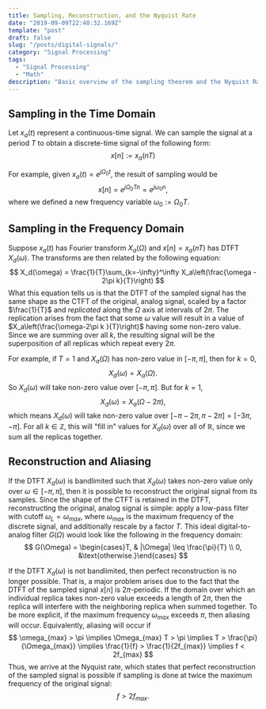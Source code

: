 ```yaml
---
title: Sampling, Reconstruction, and the Nyquist Rate
date: "2019-09-09T22:40:32.169Z"
template: "post"
draft: false
slug: "/posts/digital-signals/"
category: "Signal Processing"
tags:
  - "Signal Processing"
  - "Math"
description: "Basic overview of the sampling theorem and the Nyquist Rate."
---
```


## Sampling in the Time Domain
Let $x_a(t)$ represent a continuous-time signal. We can sample the signal at a period $T$ to obtain a discrete-time signal of the following form:
$$
x[n] := x_a(nT)
$$   

For example, given $x_a(t) = e^{j\Omega_0 t}$, the result of sampling would be
$$
x[n] = e^{j\Omega_0 Tn} = e^{j\omega_0 n},
$$
where we defined a new frequency variable $\omega_0 := \Omega_0 T$.

## Sampling in the Frequency Domain
Suppose $x_a(t)$ has Fourier transform $X_a(\Omega)$ and $x[n] = x_a(nT)$ has DTFT $X_d(\omega)$. The transforms are then related by the following equation:
$$
X_d(\omega) = \frac{1}{T}\sum_{k=-\infty}^\infty X_a\left(\frac{\omega - 2\pi k}{T}\right)
$$
What this equation tells us is that the DTFT of the sampled signal has the same shape as the CTFT of the original, analog signal, scaled by a factor $\frac{1}{T}$ and *replicated* along the $\Omega$ axis at intervals of $2\pi$. The replication arises from the fact that some $\omega$ value will result in a value of $X_a\left(\frac{\omega-2\pi k }{T}\right)$ having some non-zero value. Since we are summing over all $k$, the resulting signal will be the superposition of all replicas which repeat every $2\pi$.

For example, if $T=1$ and $X_a(\Omega)$ has non-zero value in $[-\pi, \pi]$, then for $k=0$, 
$$
X_d(\omega) = X_a(\Omega).
$$
So $X_d(\omega)$ will take non-zero value over $[-\pi, \pi]$. But for $k=1$, 
$$
X_d(\omega) = X_a(\Omega-2\pi),
$$
which means $X_d(\omega)$ will take non-zero value over $[-\pi - 2\pi, \pi - 2\pi] = [-3\pi, -\pi]$. For all $k\in \mathbb{Z}$, this will "fill in" values for $X_d(\omega)$ over all of $\mathbb{R}$, since we sum all the replicas together.

## Reconstruction and Aliasing
If the DTFT $X_d(\omega)$ is bandlimited such that $X_d(\omega)$ takes non-zero value only over $\omega \in [-\pi, \pi]$, then it is possible to reconstruct the original signal from its samples. Since the shape of the CTFT is retained in the DTFT, reconstructing the original, analog signal is simple: apply a low-pass filter with cutoff $\omega_L = \omega_{max}$, where $\omega_{max}$ is the maximum frequency of the discrete signal, and additionally rescale by a factor $T$. This ideal digital-to-analog filter $G(\Omega)$ would look like the following in the frequency domain:
$$
G(\Omega) = \begin{cases}T, & |\Omega| \leq \frac{\pi}{T} \\ 0, &\text{otherwise.}\end{cases}
$$

If the DTFT $X_d(\omega)$ is not bandlimited, then perfect reconstruction is no longer possible. That is, a major problem arises due to the fact that the DTFT of the sampled signal $x[n]$ is $2\pi$-periodic. If the domain over which an individual replica takes non-zero value exceeds a length of $2\pi$, then the replica will interfere with the neighboring replica when summed together. To be more explicit, if the maximum frequency $\omega_{max}$ exceeds $\pi$, then aliasing will occur. Equivalently, aliasing will occur if
$$
\omega_{max} > \pi \implies \Omega_{max} T > \pi \implies T > \frac{\pi}{\Omega_{max}} \implies \frac{1}{f} > \frac{1}{2f_{max}} \implies f < 2f_{max}
$$
Thus, we arrive at the Nyquist rate, which states that perfect reconstruction of the sampled signal is possible if sampling is done at twice the maximum frequency of the original signal:
$$
f > 2f_{max}.
$$